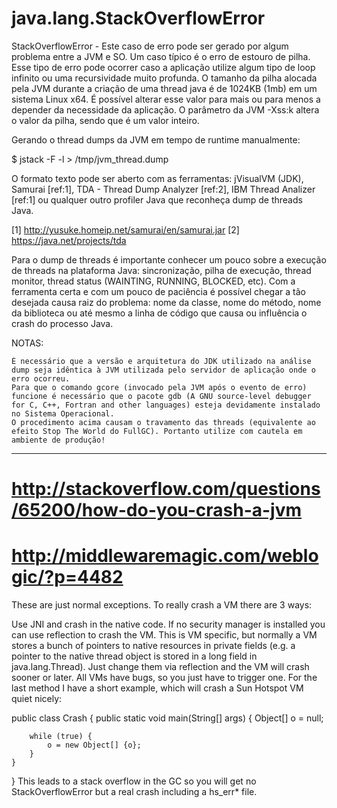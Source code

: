 java.lang.StackOverflowError
============================

  StackOverflowError - Este caso de erro pode ser gerado por algum problema entre a JVM e SO. Um caso típico é o erro de estouro de pilha. Esse tipo de erro pode ocorrer caso a aplicação utilize algum tipo de loop infinito ou uma recursividade muito profunda. O tamanho da pilha alocada pela JVM durante a criação de uma thread java é de 1024KB (1mb) em um sistema Linux x64. É possível alterar esse valor para mais ou para menos a depender da necessidade da aplicação. O parâmetro da JVM -Xss:<n>k altera o valor da pilha, sendo que <n> é um valor inteiro.


Gerando o thread dumps da JVM em tempo de runtime manualmente:

  $ jstack -F -l <PID> > /tmp/jvm_thread.dump

  O formato texto pode ser aberto com as ferramentas: jVisualVM (JDK), Samurai [ref:1], TDA - Thread Dump Analyzer [ref:2], IBM Thread Analizer [ref:1] ou qualquer outro profiler Java que reconheça dump de threads Java.

  [1] http://yusuke.homeip.net/samurai/en/samurai.jar 
  [2] https://java.net/projects/tda

  Para o dump de threads é importante conhecer um pouco sobre a execução de threads na plataforma Java: sincronização, pilha de execução, thread monitor, thread status (WAINTING, RUNNING, BLOCKED, etc). Com a ferramenta certa e com um pouco de paciência é possível chegar a tão desejada causa raiz do problema: nome da classe, nome do método, nome da biblioteca ou até mesmo a linha de código que causa ou influência o crash do processo Java.

NOTAS:

    É necessário que a versão e arquitetura do JDK utilizado na análise dump seja idêntica à JVM utilizada pelo servidor de aplicação onde o erro ocorreu.
    Para que o comando gcore (invocado pela JVM após o evento de erro) funcione é necessário que o pacote gdb (A GNU source-level debugger for C, C++, Fortran and other languages) esteja devidamente instalado no Sistema Operacional.
    O procedimento acima causam o travamento das threads (equivalente ao efeito Stop The World do FullGC). Portanto utilize com cautela em ambiente de produção!

--------------------
# http://stackoverflow.com/questions/65200/how-do-you-crash-a-jvm
# http://middlewaremagic.com/weblogic/?p=4482

These are just normal exceptions. To really crash a VM there are 3 ways:

Use JNI and crash in the native code.
If no security manager is installed you can use reflection to crash the VM. This is VM specific, but normally a VM stores a bunch of pointers to native resources in private fields (e.g. a pointer to the native thread object is stored in a long field in java.lang.Thread). Just change them via reflection and the VM will crash sooner or later.
All VMs have bugs, so you just have to trigger one.
For the last method I have a short example, which will crash a Sun Hotspot VM quiet nicely:

public class Crash {
    public static void main(String[] args) {
        Object[] o = null;

        while (true) {
            o = new Object[] {o};
        }
    }
}
This leads to a stack overflow in the GC so you will get no StackOverflowError but a real crash including a hs_err* file.
